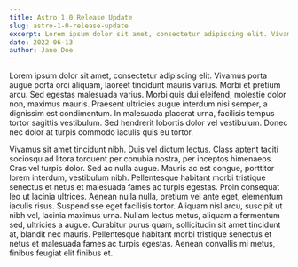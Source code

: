 ```yaml
---
title: Astro 1.0 Release Update
slug: astro-1-0-release-update
excerpt: Lorem ipsum dolor sit amet, consectetur adipiscing elit. Vivamus porta augue porta orci aliquam, laoreet tincidunt mauris varius. Morbi et pretium arcu. Sed egestas malesuada varius. Morbi quis dui eleifend, molestie dolor non, maximus mauris.
date: 2022-06-13
author: Jane Doe
---
```


Lorem ipsum dolor sit amet, consectetur adipiscing elit. Vivamus porta augue porta orci aliquam, laoreet tincidunt mauris varius. Morbi et pretium arcu. Sed egestas malesuada varius. Morbi quis dui eleifend, molestie dolor non, maximus mauris. Praesent ultricies augue interdum nisi semper, a dignissim est condimentum. In malesuada placerat urna, facilisis tempus tortor sagittis vestibulum. Sed hendrerit lobortis dolor vel vestibulum. Donec nec dolor at turpis commodo iaculis quis eu tortor.

Vivamus sit amet tincidunt nibh. Duis vel dictum lectus. Class aptent taciti sociosqu ad litora torquent per conubia nostra, per inceptos himenaeos. Cras vel turpis dolor. Sed ac nulla augue. Mauris ac est congue, porttitor lorem interdum, vestibulum nibh. Pellentesque habitant morbi tristique senectus et netus et malesuada fames ac turpis egestas. Proin consequat leo ut lacinia ultrices. Aenean nulla nulla, pretium vel ante eget, elementum iaculis risus. Suspendisse eget facilisis tortor. Aliquam nisl arcu, suscipit ut nibh vel, lacinia maximus urna. Nullam lectus metus, aliquam a fermentum sed, ultricies a augue. Curabitur purus quam, sollicitudin sit amet tincidunt at, blandit nec mauris. Pellentesque habitant morbi tristique senectus et netus et malesuada fames ac turpis egestas. Aenean convallis mi metus, finibus feugiat elit finibus et.